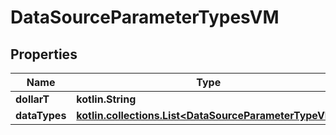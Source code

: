 
# DataSourceParameterTypesVM

## Properties
Name | Type | Description | Notes
------------ | ------------- | ------------- | -------------
**dollarT** | **kotlin.String** |  | 
**dataTypes** | [**kotlin.collections.List&lt;DataSourceParameterTypeVM&gt;**](DataSourceParameterTypeVM.md) |  |  [optional]



